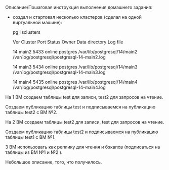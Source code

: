Описание/Пошаговая инструкция выполнения домашнего задания:

 - создал и стартовал несколько кластеров (сделал на одной виртуальной машине):

    pg_lsclusters

    Ver Cluster Port Status Owner    Data directory               Log file

    14  main2   5433 online postgres /var/lib/postgresql/14/main2 /var/log/postgresql/postgresql-14-main2.log

    14  main3   5434 online postgres /var/lib/postgresql/14/main3 /var/log/postgresql/postgresql-14-main3.log

    14  main4   5435 online postgres /var/lib/postgresql/14/main4 /var/log/postgresql/postgresql-14-main4.log


На 1 ВМ создаем таблицы test для записи, test2 для запросов на чтение.

Создаем публикацию таблицы test и подписываемся на публикацию таблицы test2 с ВМ №2.

На 2 ВМ создаем таблицы test2 для записи, test для запросов на чтение.

Создаем публикацию таблицы test2 и подписываемся на публикацию таблицы test1 с ВМ №1.

3 ВМ использовать как реплику для чтения и бэкапов (подписаться на таблицы из ВМ №1 и №2 ).


Небольшое описание, того, что получилось.


